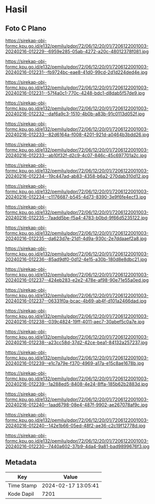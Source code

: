 # Hasil

## Foto C Plano

https://sirekap-obj-formc.kpu.go.id/e132/pemilu/pdpr/72/06/12/20/01/7206122001003-20240216-012229--6959e285-05ab-4272-a20c-48012378f081.jpg

https://sirekap-obj-formc.kpu.go.id/e132/pemilu/pdpr/72/06/12/20/01/7206122001003-20240216-012231--fb9724bc-eae8-41d0-99cd-2d1d224ded4e.jpg

https://sirekap-obj-formc.kpu.go.id/e132/pemilu/pdpr/72/06/12/20/01/7206122001003-20240216-012231--57f4a0c1-770c-4248-bdc1-d8dab5f57de9.jpg

https://sirekap-obj-formc.kpu.go.id/e132/pemilu/pdpr/72/06/12/20/01/7206122001003-20240216-012232--daf6a9c3-1510-4b0b-a83b-91c0113d052f.jpg

https://sirekap-obj-formc.kpu.go.id/e132/pemilu/pdpr/72/06/12/20/01/7206122001003-20240216-012233--82d6164a-f008-4201-921d-a0464b3bdd26.jpg

https://sirekap-obj-formc.kpu.go.id/e132/pemilu/pdpr/72/06/12/20/01/7206122001003-20240216-012233--ab10f32f-d2c9-4c07-846c-45c697701a2c.jpg

https://sirekap-obj-formc.kpu.go.id/e132/pemilu/pdpr/72/06/12/20/01/7206122001003-20240216-012234--19c447ad-ab83-4358-b6a2-270dab310d12.jpg

https://sirekap-obj-formc.kpu.go.id/e132/pemilu/pdpr/72/06/12/20/01/7206122001003-20240216-012234--c1176687-b545-4d73-8390-3e9f6fe4ecf3.jpg

https://sirekap-obj-formc.kpu.go.id/e132/pemilu/pdpr/72/06/12/20/01/7206122001003-20240216-012235--7aadd5be-f5a4-4783-b0bd-9f66d5235122.jpg

https://sirekap-obj-formc.kpu.go.id/e132/pemilu/pdpr/72/06/12/20/01/7206122001003-20240216-012235--da623d7e-21d1-4d9a-930c-2e7ddaaef2a8.jpg

https://sirekap-obj-formc.kpu.go.id/e132/pemilu/pdpr/72/06/12/20/01/7206122001003-20240216-012236--85ad9df0-0d12-4e15-a30b-180d8e8dbc21.jpg

https://sirekap-obj-formc.kpu.go.id/e132/pemilu/pdpr/72/06/12/20/01/7206122001003-20240216-012237--424eb283-e2e2-478e-af98-90e71e55a0ed.jpg

https://sirekap-obj-formc.kpu.go.id/e132/pemilu/pdpr/72/06/12/20/01/7206122001003-20240216-012237--06331f0a-bcac-4b69-ab4f-d101a2466dad.jpg

https://sirekap-obj-formc.kpu.go.id/e132/pemilu/pdpr/72/06/12/20/01/7206122001003-20240216-012238--039c4824-19ff-4011-aec7-30abef5c0a7e.jpg

https://sirekap-obj-formc.kpu.go.id/e132/pemilu/pdpr/72/06/12/20/01/7206122001003-20240216-012238--a23cc58d-37d2-42ce-bea1-84132a257237.jpg

https://sirekap-obj-formc.kpu.go.id/e132/pemilu/pdpr/72/06/12/20/01/7206122001003-20240216-012239--e1c7a79e-f370-4969-a17a-e15c8ae1678b.jpg

https://sirekap-obj-formc.kpu.go.id/e132/pemilu/pdpr/72/06/12/20/01/7206122001003-20240216-012239--1a288ed5-8408-4e24-8ffa-185b62b2883d.jpg

https://sirekap-obj-formc.kpu.go.id/e132/pemilu/pdpr/72/06/12/20/01/7206122001003-20240216-012240--1aad6798-08e4-487f-9902-ae267078af9c.jpg

https://sirekap-obj-formc.kpu.go.id/e132/pemilu/pdpr/72/06/12/20/01/7206122001003-20240216-012240--142e1b66-05ed-48f2-ae36-c2c19f12778d.jpg

https://sirekap-obj-formc.kpu.go.id/e132/pemilu/pdpr/72/06/12/20/01/7206122001003-20240216-012230--7440a602-37b9-4da4-9a81-bad9899676f3.jpg


## Metadata

| Key        | Value               |
| ---------- | ------------------- |
| Time Stamp | 2024-02-17 13:05:41 |
| Kode Dapil | 7201                |



